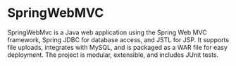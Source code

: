 # SpringWebMVC
SpringWebMvc is a Java web application using the Spring Web MVC framework, Spring JDBC for database access, and JSTL for JSP. It supports file uploads, integrates with MySQL, and is packaged as a WAR file for easy deployment. The project is modular, extensible, and includes JUnit tests.
